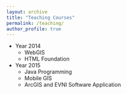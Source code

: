 ```yaml
---
layout: archive
title: "Teaching Courses"
permalink: /teaching/
author_profile: true
---
```


+ Year 2014
   + WebGIS
   + HTML Foundation
+ Year 2015
   + Java Programming
   + Mobile GIS
   + ArcGIS and EVNI Software Application
